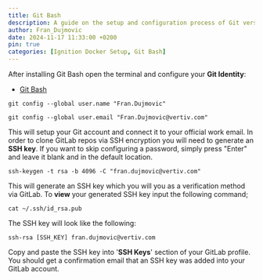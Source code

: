 ```yaml
---
title: Git Bash
description: A guide on the setup and configuration process of Git version control and Git Bash terminal.
author: Fran_Dujmovic
date: 2024-11-17 11:33:00 +0200
pin: true
categories: [Ignition Docker Setup, Git Bash]
---
```

After installing Git Bash open the terminal and configure your **Git Identity**:

- [Git Bash](https://git-scm.com/downloads)


```
git config --global user.name "Fran.Dujmovic"
```

```
git config --global user.email "Fran.Dujmovic@vertiv.com"
```

This will setup your Git account and connect it to your official work email. In order to clone GitLab repos via SSH encryption you will need to generate an **SSH key**. If you want to skip configuring a password, simply press "Enter" and leave it blank and in the default location.

```
ssh-keygen -t rsa -b 4096 -C "fran.dujmovic@vertiv.com"
```

This will generate an SSH key which you will you as a verification method via GitLab. To **view** your generated SSH key input the following command;

```
cat ~/.ssh/id_rsa.pub
```

The SSH key will look like the following:

	ssh-rsa [SSH_KEY] fran.dujmovic@vertiv.com

Copy and paste the SSH key into '**SSH Keys**' section of your GitLab profile. You should get a confirmation email that an SSH key was added into your GitLab account.

